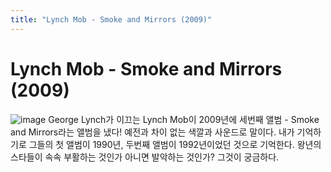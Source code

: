 ```yaml
---
title: "Lynch Mob - Smoke and Mirrors (2009)"
---
```

# Lynch Mob - Smoke and Mirrors (2009)

![image](5838a8dda3aa60389521f81e7cecad79.jpg)
George Lynch가 이끄는 Lynch Mob이 2009년에 세번째 앨범 - Smoke and Mirrors라는 앨범을 냈다! 
예전과 차이 없는 색깔과 사운드로 말이다. 내가 기억하기로 그들의 첫 앨범이 1990년, 두번째 앨범이 1992년이었던 것으로 기억한다. 
왕년의 스타들이 속속 부활하는 것인가 아니면 발악하는 것인가? 그것이 궁금하다.

